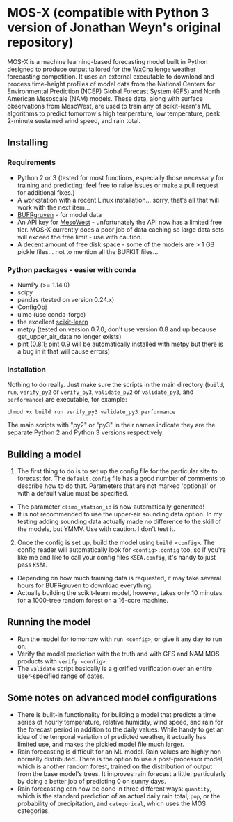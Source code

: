 # MOS-X (compatible with Python 3 version of Jonathan Weyn's original repository)

MOS-X is a machine learning-based forecasting model built in Python designed to produce output tailored for the [WxChallenge](http://www.wxchallenge.com) weather forecasting competition.
It uses an external executable to download and process time-height profiles of model data from the National Centers for Environmental Prediction (NCEP) Global Forecast System (GFS) and North American Mesoscale (NAM) models.
These data, along with surface observations from MesoWest, are used to train any of scikit-learn's ML algorithms to predict tomorrow's high temperature, low temperature, peak 2-minute sustained wind speed, and rain total.

## Installing

### Requirements

- Python 2 or 3 (tested for most functions, especially those necessary for training and predicting; feel free to raise issues or make a pull request for additional fixes.)
- A workstation with a recent Linux installation... sorry, that's all that will work with the next item...
- [BUFRgruven](http://strc.comet.ucar.edu/software/bgruven/) - for model data
- An API key for [MesoWest](https://synopticlabs.org/api/mesonet/) - unfortunately the API now has a limited free tier. MOS-X currently does a poor job of data caching so large data sets will exceed the free limit - use with caution.
- A decent amount of free disk space - some of the models are > 1 GB pickle files... not to mention all the BUFKIT files...

### Python packages - easier with conda

- NumPy (>= 1.14.0)
- scipy
- pandas (tested on version 0.24.x)
- ConfigObj
- ulmo (use conda-forge)
- the excellent [scikit-learn](http://scikit-learn.org/stable/index.html)
- metpy (tested on version 0.7.0; don't use version 0.8 and up because get_upper_air_data no longer exists)
- pint (0.8.1; pint 0.9 will be automatically installed with metpy but there is a bug in it that will cause errors)

### Installation

Nothing to do really. Just make sure the scripts in the main directory (`build`, `run`, `verify_py2` or `verify_py3`, `validate_py2` or `validate_py3`, and `performance`) are executable, for example:

`chmod +x build run verify_py3 validate_py3 performance`

The main scripts with "py2" or "py3" in their names indicate they are the separate Python 2 and Python 3 versions respectively.

## Building a model

1. The first thing to do is to set up the config file for the particular site to forecast for. The `default.config` file has a good number of comments to describe how to do that. Parameters that are not marked 'optional' or with a default value must be specified.
  - The parameter `climo_station_id` is now automatically generated!
  - It is not recommended to use the upper-air sounding data option. In my testing adding sounding data actually made no difference to the skill of the models, but YMMV. Use with caution. I don't test it.
2. Once the config is set up, build the model using `build <config>`. The config reader will automatically look for `<config>.config` too, so if you're like me and like to call your config files `KSEA.config`, it's handy to just pass `KSEA`.
  - Depending on how much training data is requested, it may take several hours for BUFRgruven to download everything.
  - Actually building the scikit-learn model, however, takes only 10 minutes for a 1000-tree random forest on a 16-core machine.

## Running the model

- Run the model for tomorrow with `run <config>`, or give it any day to run on.
- Verify the model prediction with the truth and with GFS and NAM MOS products with `verify <config>`.
- The `validate` script basically is a glorified verification over an entire user-specified range of dates.

## Some notes on advanced model configurations

- There is built-in functionality for building a model that predicts a time series of hourly temperature, relative humidity, wind speed, and rain for the forecast period in addition to the daily values. While handy to get an idea of the temporal variation of predicted weather, it actually has limited use, and makes the pickled model file much larger.
- Rain forecasting is difficult for an ML model. Rain values are highly non-normally distributed. There is the option to use a post-processor model, which is another random forest, trained on the distribution of output from the base model's trees. It improves rain forecast a little, particularly by doing a better job of predicting 0 on sunny days.
- Rain forecasting can now be done in three different ways: `quantity`, which is the standard prediction of an actual daily rain total, `pop`, or the probability of precipitation, and `categorical`, which uses the MOS categories.
